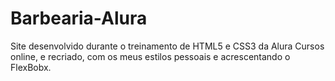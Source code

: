 # Barbearia-Alura
Site desenvolvido durante o treinamento de HTML5 e CSS3 da Alura Cursos online,  e recriado, com os meus estilos pessoais e acrescentando o FlexBobx.
